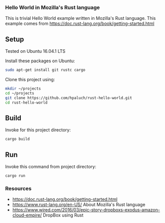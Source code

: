 ### Hello World in Mozilla's Rust language

This is trivial Hello World example written in Mozilla's Rust language.
This example comes from https://doc.rust-lang.org/book/getting-started.html


## Setup

Tested on Ubuntu 16.04.1 LTS

Install these packages on Ubuntu:

```bash
sudo apt-get install git rustc cargo
```
Clone this project using:

```bash
mkdir ~/projects
cd ~/projects
git clone https://github.com/hpaluch/rust-hello-world.git
cd rust-hello-world
```

## Build

Invoke for this project directory:

```bash
cargo build
```

## Run

Invoke this command from project directory:

```bash
cargo run
```

### Resources

* https://doc.rust-lang.org/book/getting-started.html
* https://www.rust-lang.org/en-US/ About Mozilla's Rust language
* https://www.wired.com/2016/03/epic-story-dropboxs-exodus-amazon-cloud-empire/ DropBox using Rust


